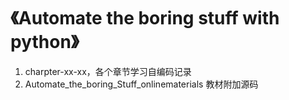 # 《Automate the boring stuff with python》
1. charpter-xx-xx，各个章节学习自编码记录
2. Automate_the_boring_Stuff_onlinematerials 教材附加源码
